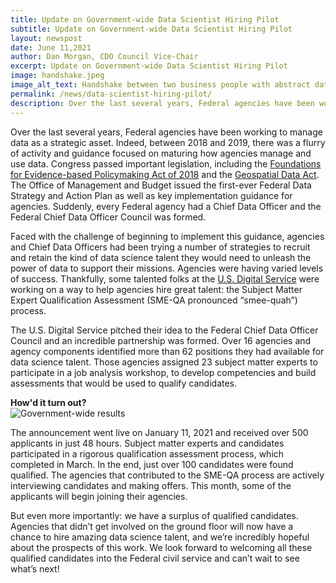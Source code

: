 ```yaml
---
title: Update on Government-wide Data Scientist Hiring Pilot
subtitle: Update on Government-wide Data Scientist Hiring Pilot
layout: newspost
date: June 11,2021
author: Dan Morgan, CDO Council Vice-Chair
excerpt: Update on Government-wide Data Scientist Hiring Pilot
image: handshake.jpeg
image_alt_text: Handshake between two business people with abstract data graphics overlayed
permalink: /news/data-scientist-hiring-pilot/
description: Over the last several years, Federal agencies have been working to manage data as a strategic asset. Indeed, between 2018 and 2019, there was a flurry of activity and guidance focused on maturing how agencies manage and use data. Congress passed important legislation, including the Foundations for Evidence-based Policymaking Act...
---
```


Over the last several years, Federal agencies have been working to manage data as a strategic asset. Indeed, between 2018 and 2019, there was a flurry of activity and guidance focused on maturing how agencies manage and use data. Congress passed important legislation, including the <a href="https://www.congress.gov/bill/115th-congress/house-bill/4174/text">Foundations for Evidence-based Policymaking Act of 2018</a> and the <a href="https://www.congress.gov/bill/115th-congress/house-bill/302/text">Geospatial Data Act</a>. The Office of Management and Budget issued the first-ever Federal Data Strategy and Action Plan as well as key implementation guidance for agencies. Suddenly, every Federal agency had a Chief Data Officer and the Federal Chief Data Officer Council was formed.

Faced with the challenge of beginning to implement this guidance, agencies and Chief Data Officers had been trying a number of strategies to recruit and retain the kind of data science talent they would need to unleash the power of data to support their missions. Agencies were having varied levels of success. Thankfully, some talented folks at the <a href="https://www.usds.gov/">U.S. Digital Service</a> were working on a way to help agencies hire great talent: the Subject Matter Expert Qualification Assessment (SME-QA pronounced “smee-quah”) process.

The U.S. Digital Service pitched their idea to the Federal Chief Data Officer Council and an incredible partnership was formed. Over 16 agencies and agency components identified more than 62 positions they had available for data science talent. Those agencies assigned 23 subject matter experts to participate in a job analysis workshop, to develop competencies and build assessments that would be used to qualify candidates.

**How'd it turn out?**
<img  alt="Government-wide results"  src="{{ site.baseurl }}/assets/images/blog-images/government-wide-results.png" style="display: block;">

The announcement went live on January 11, 2021 and received over 500 applicants in just 48 hours. Subject matter experts and candidates participated in a rigorous qualification assessment process, which completed in March. In the end, just over 100 candidates were found qualified. The agencies that contributed to the SME-QA process are actively interviewing candidates and making offers. This month, some of the applicants will begin joining their agencies.

But even more importantly: we have a surplus of qualified candidates. Agencies that didn’t get involved on the ground floor will now have a chance to hire amazing data science talent, and we’re incredibly hopeful about the prospects of this work. We look forward to welcoming all these qualified candidates into the Federal civil service and can’t wait to see what’s next!

